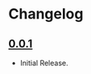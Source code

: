 # Changelog

## [0.0.1](https://github.com/certego/django-rest-client/releases/tag/0.0.1)

- Initial Release.
